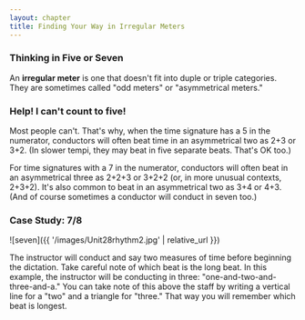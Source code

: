 ```yaml
---
layout: chapter
title: Finding Your Way in Irregular Meters
---
```


### Thinking in Five or Seven

An **irregular meter** is one that doesn't fit into duple or triple categories. They are sometimes called "odd meters" or "asymmetrical meters." 

### Help! I can't count to five!

Most people can't. That's why, when the time signature has a 5 in the numerator, conductors will often beat time in an asymmetrical two as 2+3 or 3+2. (In slower tempi, they may beat in five separate beats. That's OK too.)

For time signatures with a 7 in the numerator, conductors will often beat in an asymmetrical three as 2+2+3 or 3+2+2 (or, in more unusual contexts, 2+3+2). It's also common to beat in an asymmetrical two as 3+4 or 4+3. (And of course sometimes a conductor will conduct in seven too.)

### Case Study: 7/8

![seven]({{ '/images/Unit28rhythm2.jpg' | relative_url }})

The instructor will conduct and say two measures of time before beginning the dictation. Take careful note of which beat is the long beat. In this example, the instructor will be conducting in three: "one-and-two-and-three-and-a." You can take note of this above the staff by writing a vertical line for a "two" and a triangle for "three." That way you will remember which beat is longest.